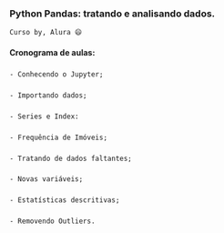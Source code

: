 ### Python Pandas: tratando e analisando dados.
    Curso by, Alura 😄

#### Cronograma de aulas:

###
    - Conhecendo o Jupyter;
###
    - Importando dados;
###
    - Series e Index:
###
    - Frequência de Imóveis;
### 
    - Tratando de dados faltantes;
###
    - Novas variáveis;
###
    - Estatísticas descritivas;
###
    - Removendo Outliers.